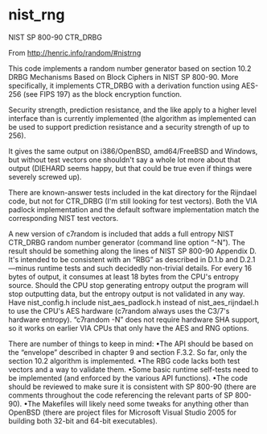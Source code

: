nist_rng
========

NIST SP 800-90 CTR\_DRBG

From http://henric.info/random/#nistrng

This code implements a random number generator based on section 10.2 DRBG Mechanisms Based on Block Ciphers in NIST SP 800-90. More specifically, it implements CTR_DRBG with a derivation function using AES-256 (see FIPS 197) as the block encryption function.

Security strength, prediction resistance, and the like apply to a higher level interface than is currently implemented (the algorithm as implemented can be used to support prediction resistance and a security strength of up to 256).

It gives the same output on i386/OpenBSD, amd64/FreeBSD and Windows, but without test vectors one shouldn't say a whole lot more about that output (DIEHARD seems happy, but that could be true even if things were severely screwed up).

There are known-answer tests included in the kat directory for the Rijndael code, but not for CTR_DRBG (I'm still looking for test vectors). Both the VIA padlock implementation and the default software implementation match the corresponding NIST test vectors.

A new version of c7random is included that adds a full entropy NIST CTR\_DRBG random number generator (command line option “-N”). The result should be something along the lines of NIST SP 800-90 Appendix D. It's intended to be consistent with an “RBG” as described in D.1.b and D.2.1—minus runtime tests and such decidedly non-trivial details. For every 16 bytes of output, it consumes at least 18 bytes from the CPU's entropy source. Should the CPU stop generating entropy output the program will stop outputting data, but the entropy output is not validated in any way. Have nist\_config.h include nist\_aes\_padlock.h instead of nist\_aes\_rijndael.h to use the CPU's AES hardware (c7random always uses the C3/7's hardware entropy). “c7random -N” does not require hardware SHA support, so it works on earlier VIA CPUs that only have the AES and RNG options.

There are number of things to keep in mind:
•The API should be based on the “envelope” described in chapter 9 and section F.3.2. So far, only the section 10.2 algorithm is implemented.
•The RBG code lacks both test vectors and a way to validate them.
•Some basic runtime self-tests need to be implemented (and enforced by the various API functions).
•The code should be reviewed to make sure it is consistent with SP 800-90 (there are comments throughout the code referencing the relevant parts of SP 800-90).
•The Makefiles will likely need some tweaks for anything other than OpenBSD (there are project files for Microsoft Visual Studio 2005 for building both 32-bit and 64-bit executables).
